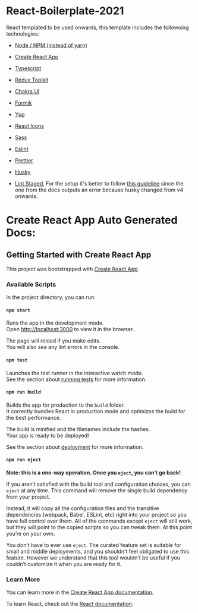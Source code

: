 # React-Boilerplate-2021

React templated to be used onwards, this template includes the followoing technologies:

- [Node / NPM (instead of yarn)](https://nodejs.org/en/)
- [Create React App](https://create-react-app.dev/)
- [Typescript](https://www.typescriptlang.org/)
- [Redux Toolkit](https://redux-toolkit.js.org/)
- [Chakra UI](https://chakra-ui.com/)
- [Formik](https://formik.org/)
- [Yup](https://runkit.com/jquense/yup#)
- [React Icons](https://react-icons.github.io/react-icons/)
- [Sass](https://github.com/sass/dart-sass)

- [Eslint](https://eslint.org/)
- [Prettier](https://prettier.io/docs/en/)
- [Husky](https://typicode.github.io/husky/#/)
- [Lint Staged](https://github.com/okonet/lint-staged), For the setup it's better to follow [this guideline](https://adarshaacharya.com.np/blog/setup-husky-precommit-hooks) since the one from the docs outputs an error because husky changed from v4 onwards.

# Create React App Auto Generated Docs:

## Getting Started with Create React App

This project was bootstrapped with [Create React App](https://github.com/facebook/create-react-app).

### Available Scripts

In the project directory, you can run:

#### `npm start`

Runs the app in the development mode.\
Open [http://localhost:3000](http://localhost:3000) to view it in the browser.

The page will reload if you make edits.\
You will also see any lint errors in the console.

#### `npm test`

Launches the test runner in the interactive watch mode.\
See the section about [running tests](https://facebook.github.io/create-react-app/docs/running-tests) for more information.

#### `npm run build`

Builds the app for production to the `build` folder.\
It correctly bundles React in production mode and optimizes the build for the best performance.

The build is minified and the filenames include the hashes.\
Your app is ready to be deployed!

See the section about [deployment](https://facebook.github.io/create-react-app/docs/deployment) for more information.

#### `npm run eject`

**Note: this is a one-way operation. Once you `eject`, you can’t go back!**

If you aren’t satisfied with the build tool and configuration choices, you can `eject` at any time. This command will remove the single build dependency from your project.

Instead, it will copy all the configuration files and the transitive dependencies (webpack, Babel, ESLint, etc) right into your project so you have full control over them. All of the commands except `eject` will still work, but they will point to the copied scripts so you can tweak them. At this point you’re on your own.

You don’t have to ever use `eject`. The curated feature set is suitable for small and middle deployments, and you shouldn’t feel obligated to use this feature. However we understand that this tool wouldn’t be useful if you couldn’t customize it when you are ready for it.

### Learn More

You can learn more in the [Create React App documentation](https://facebook.github.io/create-react-app/docs/getting-started).

To learn React, check out the [React documentation](https://reactjs.org/).
